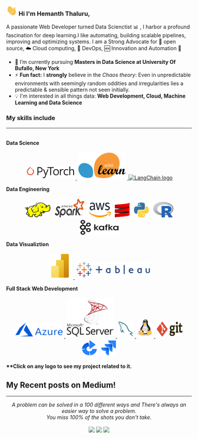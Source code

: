 <!-- ### Hi there 👋 -->

<!--
**Hemanth-Thaluru/Hemanth-Thaluru** is a ✨ _special_ ✨ repository because its `README.md` (this file) appears on your GitHub profile.

- 🔭 I’m currently working on ...
- 🌱 I’m currently learning ...
- 👯 I’m looking to collaborate on ...
- 🤔 I’m looking for help with ...
- 💬 Ask me about ...
- 📫 How to reach me: ...
- 😄 Pronouns: ...
- ⚡ Fun fact: ...
-->

### <img src="https://raw.githubusercontent.com/ABSphreak/ABSphreak/master/gifs/Hi.gif" width="30px"> Hi I'm Hemanth Thaluru,

A passionate Web Developer turned Data Scienctist :bar_chart: , I harbor a profound fascination for deep learning.I like automating, building scalable pipelines, improving and optimizing systems. I am a Strong Advocate for 📜 open source, :cloud: Cloud computing, 🚀 DevOps, :new: Innovation and Automation :robot: 

- 🌱 I’m currently pursuing **Masters in Data Science at University Of Bufallo, New York**
- ⚡ **Fun fact:** I **strongly** believe in the *Chaos theory*: Even in unpredictable environments with seemingly random oddities and irregularities lies a predictable & sensible pattern not seen initially.
- :bulb: I'm interested in all things data: **Web Development, Cloud, Machine Learning and Data Science**

### My skills include 
<hr>
<br>
<b>Data Science</b>
<p align="center">
	<a href="https://www.hemanth.info" target="_blank">
	<img title="Pytorch" alt="Pytorch" src="assets/pytorch.svg" width="128" style="vertical-align: down; margin: 4px" />
	</a>	
	<a href="https://www.hemanth.info" target="_blank">
	<img title="Sklearn" alt="Sklearn" src="assets/sklearn.svg" width="128" style="vertical-align: down; margin: 4px" />
	</a>
	<a title="Langchain" href="https://commons.wikimedia.org/wiki/File:LangChain_logo.png"><img width="128" alt="LangChain logo" src="https://upload.wikimedia.org/wikipedia/commons/3/3f/LangChain_logo.png"></a>
</p>
<b>Data Engineering</b>
<p align="center">
	<img title="Hadoop" alt="Hadoop" src="assets/hadoop.svg" width="70" height="40" style="vertical-align:down; margin:4px"/>
	<img title="Spark" alt="Spark" src="assets/apache_spark.svg" width="80" height="50" style="vertical-align:down; margin:4px"/>
	<img title="AWS" alt="AWS" src="assets/aws.svg" width="60" height="40" style="vertical-align:down; margin:4px"/>
	<img title="Scala" alt="Scala" src="assets/scala.svg" width="40" height="40" style="vertical-align:down; margin:4px"/>
	<img title="Python" alt="Python" src="assets/python.svg" width="40" height="40" style="vertical-align:down; margin:4px"/>
	<img title="R" alt="linux" src="assets/r-lang.svg" width="55" style="vertical-align:down; margin:4px"/>
	<img title="Kafka" alt="Kafka" src="assets/kafka.svg" width="105" height="40" />
	</a>
	
</p>
<b>Data Visualiztion</b>
<p align="center">
	<a href="https://www.hemanth.info" target="_blank">
	<img title="PowerBI" alt="PowerBI" src="assets/powerbi.svg" width="64" style="vertical-align: down; margin: 4px" />
	</a>
	<a href="https://www.hemanth.info" target="_blank">
	<img title="Tabaleau" alt="Tabaleau" src="assets/tableau.svg" width="200" style="vertical-align: down; margin: 4px" />
	</a>
</p>

<b>Full Stack Web Development</b>
<p align="center">
	<a href="https://www.hemanth.info" target="_blank">
	<img title="Azure" alt="Azure" src="assets/azure.svg" width="128" style="vertical-align: down; margin: 4px" />
	</a>
	<a href="https://www.hemanth.info" target="_blank">
	<img title="SQL Server" alt="SQL Server" src="assets/sql.svg" width="128" style="vertical-align: down; margin: 4px" />
	<img title="MySQL" alt="MySQL" src="assets/mysql.svg" width="40" height="40" style="vertical-align:down; margin:4px"/>
	<img title="linux" alt="linux" src="assets/linux-tux.svg" width="40" style="vertical-align:down; margin:4px"/>	
	</a>
	<img title="Git" alt="Git" src="assets/git.svg" width="70" height="40" style="vertical-align:down; margin:4px"/>
	<img title="Bamboo" alt="Bamboo" src="assets/bamboo.svg" width="40" height="40" style="vertical-align:down; margin:4px"/>	
	<img title="jira" alt="linux" src="assets/jira.svg" width="40" style="vertical-align:down; margin:4px"/>
</p>

<b>**Click on any logo to see my project related to it.</b>

## My Recent posts on Medium!


<!-- <a target="_blank" href="https://github-readme-medium-recent-article.vercel.app/medium/@thomas-george-thomas/0"><img src="https://github-readme-medium-recent-article.vercel.app/medium/@thomas-george-thomas/0" alt="Recent Article on medium 1"></img></a>

  -->


<hr>
<p align="center">
   <i>A problem can be solved in a 100 different ways and There's always an easier way to solve a problem.</i>
   <br>
   <i>You miss 100% of the shots you don't take.</i>
   <br>
<br>
<a target="_blank" href="https://hemanth.info/"><img src="https://img.shields.io/badge/-WEB-FF4088?style=for-the-badge&logo=Hugo&logoColor=white"></img></a>	
<a target="_blank" href="https://www.linkedin.com/in/hemanth-thaluru-905718194/"><img src="https://img.shields.io/badge/-LinkedIn-0077B5?style=for-the-badge&logo=Linkedin&logoColor=white"></img></a>
<a target="_blank" href="mailto:canhemanth@gmail.com"><img src="https://img.shields.io/badge/-Gmail-D14836?style=for-the-badge&logo=Gmail&logoColor=white"></img></a>
<!-- <a target="_blank" href=""><img src="https://img.shields.io/badge/-Tableau-E97627?style=for-the-badge&logo=Tableau&logoColor=white"></img></a>
<a target="_blank" href=""><img src="https://img.shields.io/badge/-Medium-12100E?style=for-the-badge&logo=Medium&logoColor=white"></img></a>
<a target="_blank" href=""><img src="https://img.shields.io/badge/-Twitter-1DA1F2?style=for-the-badge&logo=Twitter&logoColor=white"></img></a> -->

<br>
</p>       


